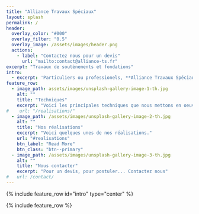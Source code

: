 ```yaml
---
title: "Alliance Travaux Spéciaux"
layout: splash
permalink: /
header:
  overlay_color: "#000"
  overlay_filter: "0.5"
  overlay_image: /assets/images/header.png
  actions:
    - label: "Contactez nous pour un devis"
      url: "mailto:contact@alliance-ts.fr"
excerpt: "Travaux de soutènements et fondations"
intro: 
  - excerpt: 'Particuliers ou professionels, **Alliance Travaux Spéciaux**, propose de réaliser vos travaux de soutènements et de fondations.'
feature_row:
  - image_path: assets/images/unsplash-gallery-image-1-th.jpg
    alt: ""
    title: "Techniques"
    excerpt: "Voici les principales techniques que nous mettons en oeuvre."
#    url: "/realisations/"
  - image_path: /assets/images/unsplash-gallery-image-2-th.jpg
    alt: ""
    title: "Nos réalisations"
    excerpt: "Voici quelques unes de nos réalisations."
    url: "#realisations"
    btn_label: "Read More"
    btn_class: "btn--primary"
  - image_path: /assets/images/unsplash-gallery-image-3-th.jpg
	alt: ""
    title: "Nous contacter"
    excerpt: "Pour un devis, pour postuler... Contactez nous"
#	url: /contact/
---
```


{% include feature_row id="intro" type="center" %}

{% include feature_row %}

